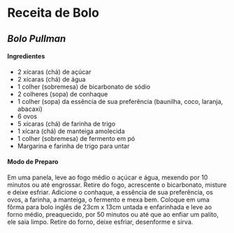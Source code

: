 # Receita de Bolo

## _Bolo Pullman_

#### **Ingredientes**

- 2 xícaras (chá) de açúcar
- 2 xícaras (chá) de água
- 1 colher (sobremesa) de bicarbonato de sódio
- 2 colheres (sopa) de conhaque
- 1 colher (sopa) da essência de sua preferência (baunilha, coco, laranja, abacaxi)
- 6 ovos
- 5 xícaras (chá) de farinha de trigo
- 1 xícara (chá) de manteiga amolecida
- 1 colher (sobremesa) de fermento em pó
- Margarina e farinha de trigo para untar

#### **Modo de Preparo**

Em uma panela, leve ao fogo médio o açúcar e água, mexendo por 10 minutos ou até engrossar. Retire do fogo, acrescente o bicarbonato, misture e deixe esfriar. Adicione o conhaque, a essência de sua preferência, os ovos, a farinha, a manteiga, o fermento e mexa bem. Coloque em uma fôrma para bolo inglês de 23cm x 13cm untada e enfarinhada e leve ao forno médio, preaquecido, por 50 minutos ou até que ao enfiar um palito, ele saia limpo. Retire do forno, deixe esfriar, desenforme e sirva.